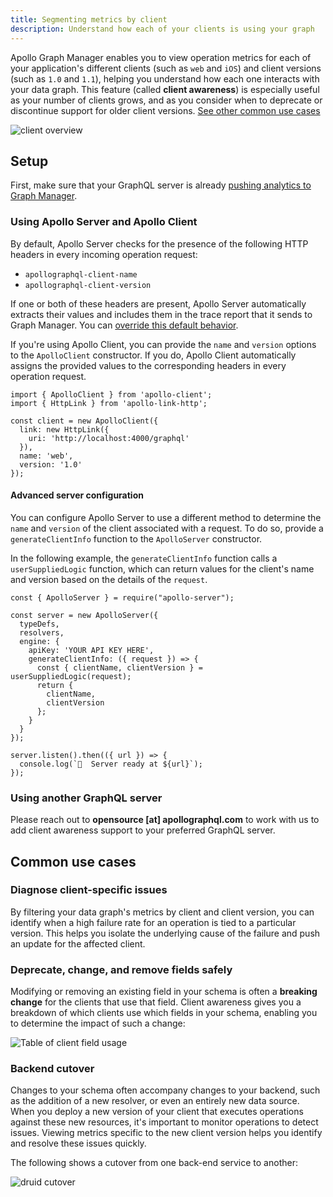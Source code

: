 ```yaml
---
title: Segmenting metrics by client
description: Understand how each of your clients is using your graph
---
```


Apollo Graph Manager enables you to view operation metrics for each of your application's different clients (such as `web` and `iOS`) and client versions (such as `1.0` and `1.1`), helping you understand how each one interacts with your data graph. This feature (called **client awareness**) is especially useful as your number of clients grows, and as you consider when to deprecate or discontinue support for older client versions. [See other common use cases](#common-use-cases)

![client overview](./img/client-awareness/overview.png)

## Setup

First, make sure that your GraphQL server is already [pushing analytics to Graph Manager](./setup-analytics).

### Using Apollo Server and Apollo Client

By default, Apollo Server checks for the presence of the following HTTP headers in every incoming operation request:

* `apollographql-client-name`
* `apollographql-client-version`

If one or both of these headers are present, Apollo Server automatically extracts their values and includes them in the trace report that it sends to Graph Manager. You can [override this default behavior](#advanced-server-configuration).

If you're using Apollo Client, you can provide the `name` and `version` options to the `ApolloClient` constructor. If you do, Apollo Client automatically assigns the provided values to the corresponding headers in every operation request.

```js{8-9}
import { ApolloClient } from 'apollo-client';
import { HttpLink } from 'apollo-link-http';

const client = new ApolloClient({
  link: new HttpLink({
    uri: 'http://localhost:4000/graphql'
  }),
  name: 'web',
  version: '1.0'
});
```

#### Advanced server configuration

You can configure Apollo Server to use a different method to determine the `name` and `version` of the client associated with a request. To do so, provide a `generateClientInfo` function to the `ApolloServer` constructor.

In the following example, the `generateClientInfo` function calls a `userSuppliedLogic` function, which can return values for the client's name and version based on the details of the `request`.

```js{8-14}
const { ApolloServer } = require("apollo-server");

const server = new ApolloServer({
  typeDefs,
  resolvers,
  engine: {
    apiKey: 'YOUR API KEY HERE',
    generateClientInfo: ({ request }) => {
      const { clientName, clientVersion } = userSuppliedLogic(request);
      return {
        clientName,
        clientVersion
      };
    }
  }
});

server.listen().then(({ url }) => {
  console.log(`🚀  Server ready at ${url}`);
});
```

### Using another GraphQL server

Please reach out to **opensource [at] apollographql.com** to work with us to add
client awareness support to your preferred GraphQL server.

## Common use cases

### Diagnose client-specific issues

By filtering your data graph's metrics by client and client version, you can identify when a high failure rate for an operation is tied to a particular version. This helps you isolate the underlying cause of the failure and push an update for the affected client.

### Deprecate, change, and remove fields safely

Modifying or removing an existing field in your schema is often a **breaking change** for the clients that use that field. Client awareness gives you a breakdown of which clients use which fields in your schema, enabling you to determine the impact of such a change:

![Table of client field usage](./img/client-awareness/field-usage.png)

### Backend cutover

Changes to your schema often accompany changes to your backend, such as the addition of a new resolver, or even an entirely new data source. When you deploy a new version of your client that executes operations against these new resources, it's important to monitor operations to detect issues. Viewing metrics specific to the new client version helps you identify and resolve these issues quickly.

The following shows a cutover from one back-end service to another:

![druid cutover](./img/client-awareness/cutover.png)

